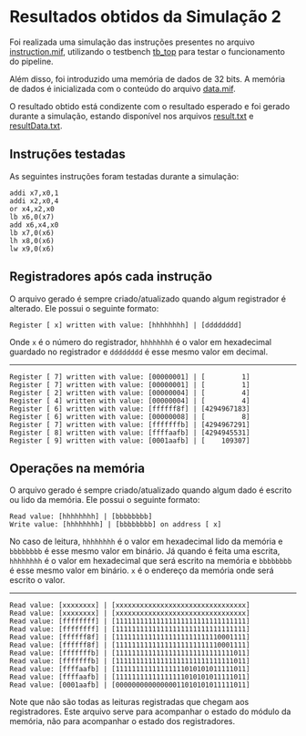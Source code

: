 # Resultados obtidos da Simulação 2

Foi realizada uma simulação das instruções presentes no arquivo [instruction.mif](/sim/simulation_modelsim/simulation2/instruction.mif), utilizando o testbench [tb_top](/verif/tb_top.sv) para testar o funcionamento do pipeline. 

Além disso, foi introduzido uma memória de dados de 32 bits. A memória de dados é inicializada com o conteúdo do arquivo [data.mif](/sim/simulation_modelsim/simulation2/data.mif).

O resultado obtido está condizente com o resultado esperado e foi gerado durante a simulação, estando disponível nos arquivos [result.txt](/sim/simulation_modelsim/simulation2/result.txt) e [resultData.txt](/sim/simulation_modelsim/simulation2/resultData.txt).

## Instruções testadas

As seguintes instruções foram testadas durante a simulação:

```assembly
addi x7,x0,1
addi x2,x0,4
or x4,x2,x0
lb x6,0(x7)
add x6,x4,x0
lb x7,0(x6)
lh x8,0(x6)
lw x9,0(x6)
```

## Registradores após cada instrução

O arquivo gerado é sempre criado/atualizado quando algum registrador é alterado. Ele possui o seguinte formato:

```shell
Register [ x] written with value: [hhhhhhhh] | [dddddddd]
```
Onde `x` é o número do registrador, `hhhhhhhh` é o valor em hexadecimal guardado no registrador e `dddddddd` é esse mesmo valor em decimal.

---


```shell
Register [ 7] written with value: [00000001] | [         1]
Register [ 7] written with value: [00000001] | [         1]
Register [ 2] written with value: [00000004] | [         4]
Register [ 4] written with value: [00000004] | [         4]
Register [ 6] written with value: [ffffff8f] | [4294967183]
Register [ 6] written with value: [00000008] | [         8]
Register [ 7] written with value: [fffffffb] | [4294967291]
Register [ 8] written with value: [ffffaafb] | [4294945531]
Register [ 9] written with value: [0001aafb] | [    109307]
```

## Operações na memória

O arquivo gerado é sempre criado/atualizado quando algum dado é escrito ou lido da memória. Ele possui o seguinte formato:

```shell
Read value: [hhhhhhhh] | [bbbbbbbb]
Write value: [hhhhhhhh] | [bbbbbbbb] on address [ x]
```

No caso de leitura, `hhhhhhhh` é o valor em hexadecimal lido da memória e `bbbbbbbb` é esse mesmo valor em binário.
Já quando é feita uma escrita, `hhhhhhhh` é o valor em hexadecimal que será escrito na memória e `bbbbbbbb` é esse mesmo valor em binário. `x` é o endereço da memória onde será escrito o valor.

---

```shell
Read value: [xxxxxxxx] | [xxxxxxxxxxxxxxxxxxxxxxxxxxxxxxxx]
Read value: [xxxxxxxx] | [xxxxxxxxxxxxxxxxxxxxxxxxxxxxxxxx]
Read value: [ffffffff] | [11111111111111111111111111111111]
Read value: [ffffffff] | [11111111111111111111111111111111]
Read value: [ffffff8f] | [11111111111111111111111110001111]
Read value: [ffffff8f] | [11111111111111111111111110001111]
Read value: [fffffffb] | [11111111111111111111111111111011]
Read value: [fffffffb] | [11111111111111111111111111111011]
Read value: [ffffaafb] | [11111111111111111010101011111011]
Read value: [ffffaafb] | [11111111111111111010101011111011]
Read value: [0001aafb] | [00000000000000011010101011111011]
```

Note que não são todas as leituras registradas que chegam aos registradores. Este arquivo serve para acompanhar o estado do módulo da memória, não para acompanhar o estado dos registradores.
